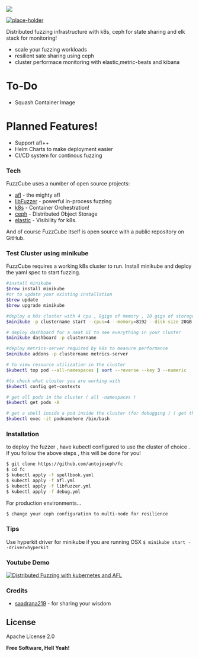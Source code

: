 ![](https://raw.githubusercontent.com/antojoseph/fc/master/resources/logo.png)

[![place-holder](https://travis-ci.org/joemccann/dillinger.svg?branch=master)](palce-holder)

Distributed fuzzing infrastructure with k8s, ceph for state sharing and elk stack for monitoring!

  - scale your fuzzing workloads
  - resilient sate sharing using ceph 
  - cluster performace monitoring with elastic,metric-beats and kibana


# To-Do 
  - Squash Container Image


# Planned Features!
  - Support afl++
  - Helm Charts to make deployment easier 
  - CI/CD system for continous fuzzing 
  



### Tech

FuzzCube uses a number of open source projects:

* [afl] - the mighty afl
* [libFuzzer] - powerful in-process fuzzing
* [k8s] - Container Orchestration!
* [ceph] - Distributed Object Storage
* [elastic] - Visibility for k8s.

And of course FuzzCube itself is open source with a public repository on GitHub.

### Test Cluster using minikube
FuzzCube requires a working k8s cluster to run.
Install minikube and deploy the yaml spec to start fuzzing.
```sh
#install minikube
$brew install minikube
#or to update your existing installation
$brew update
$brew upgrade minikube

#deploy a k8s cluster with 4 cpu , 8gigs of memory , 20 gigs of storage and log startup to console
$minikube -p clustername start --cpus=4 --memory=8192 --disk-size 20GB --alsologtostderr -v=7

# deploy dashboard for a neat UI to see everything in your cluster
$minikube dashboard -p clustername

#deploy metrics-server required by k8s to measure performance
$minikube addons -p clustername metrics-server

# to view resource utilization in the cluster
$kubectl top pod --all-namespaces | sort --reverse --key 3 --numeric 

#to check what cluster you are working with 
$kubectl config get-contexts

# get all pods in the cluster ( all -namespaces )
$kubectl get pods -A

# get a shell inside a pod inside the cluster (for debugging ) ( get the pod name using kubectl get pods -A )
$kubectl exec -it podnamehere /bin/bash

```
### Installation

to deploy the fuzzer , have kubectl configured to use the cluster of choice . If you follow the above steps , this will be done for you!

```sh
$ git clone https://github.com/antojoseph/fc
$ cd fc
$ kubectl apply -f spellbook.yaml
$ kubectl apply -f afl.yml
$ kubectl apply -f libfuzzer.yml
$ kubectl apply -f debug.yml
```

For production environments...

```sh
$ change your ceph configuration to multi-node for resilience
```

### Tips 

Use hyperkit driver for minikube if you are running OSX
```$ minikube start --driver=hyperkit```

### Youtube Demo

[![Distributed Fuzzing with kubernetes and AFL](http://img.youtube.com/vi/FMOBS3a4Tnk/0.jpg)](http://www.youtube.com/watch?v=FMOBS3a4Tnk "Distributed Fuzzing with kubernetes and AFL")

### Credits

* [saadrana219] - for sharing  your wisdom 

License
----
Apache License 2.0

**Free Software, Hell Yeah!**


[afl]: <https://github.com/google/AFL>
[libfuzzer]: <https://llvm.org/docs/libFuzzer.html>
[k8s]: <https://github.com/kubernetes/kubernetes> 
[ceph]: <https://github.com/ceph/ceph>
[elastic]: <https://github.com/elastic>
[saadrana219]: <https://github.com/saadrana219>
